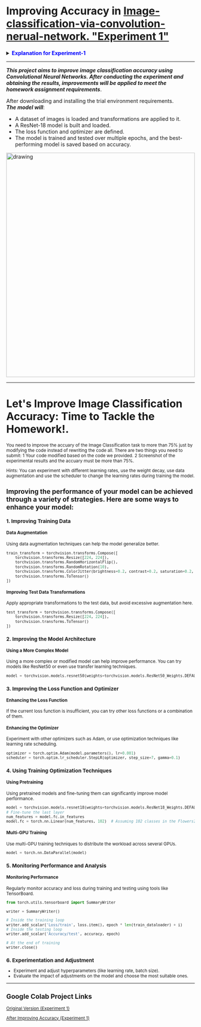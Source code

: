 # Improving Accuracy in [Image-classification-via-convolution-nerual-network. "Experiment 1"](https://github.com/WhynotChen0105/Experiment-1/tree/main)

<details>
  <summary><b><font color="#0000FF">Explanation for Experiment-1</font></b></summary>
  
  ## Experiment Objective:
  The primary aim of this experiment is to achieve superior accuracy in image classification tasks using Convolutional Neural Networks (CNNs). By following a meticulously structured workflow, we endeavor to optimize the model's performance and deliver robust classification capabilities.
  
  ## Experiment Workflow:
  ### 1. Data Preparation:
  - **Dataset Collection:** Curate a labeled dataset of images, leveraging common datasets like CIFAR-10, MNIST, or crafting a custom dataset tailored to the task at hand.
  - **Data Preprocessing:** Normalize images, ensuring consistent brightness and contrast, resize them to a uniform size, and partition the dataset into training, validation, and test sets.
  
  ### 2. Model Design:
  - **Architecture Selection:** Choose an appropriate CNN architecture, ranging from simple models to sophisticated architectures like ResNet50, VGG16, or MobileNet.
  - **Layer Configuration:** Configure CNN layers, including convolutional layers for feature extraction, pooling layers for downsampling, dropout layers for regularization, and fully connected layers for classification.
  
  ### 3. Training the Model:
  - **Loss Function:** Select a suitable loss function, such as categorical cross-entropy, tailored to multi-class classification tasks.
  - **Optimizer:** Choose an optimizer like Adam, SGD, or RMSprop to minimize the loss function and update model parameters.
  - **Data Augmentation:** Apply data augmentation techniques such as rotation, flipping, and zooming to increase training data variability.
  - **Training Process:** Train the CNN on the training dataset, monitor performance on the validation set, and adjust hyperparameters as needed for optimal performance.
  
  ### 4. Model Evaluation:
  - **Performance Metrics:** Evaluate the trained model using metrics such as accuracy, precision, recall, and F1-score on the test dataset.
  - **Confusion Matrix:** Analyze the confusion matrix to understand classification performance across different classes.
  
  ### 5. Fine-Tuning and Optimization:
  - **Hyperparameter Tuning:** Experiment with different hyperparameters like learning rate, batch size, and epochs to optimize model performance.
  - **Transfer Learning:** Utilize pre-trained models and fine-tune them on the specific dataset to leverage learned features and improve classification accuracy.
  - **Regularization Techniques:** Implement dropout and batch normalization to prevent overfitting and enhance model generalization.
  
  ### 6. Deployment:
  - **Model Export:** Save the trained model in a suitable format for deployment.
  - **Inference Pipeline:** Develop an inference pipeline for real-time or batch image classification.
  - **Deployment Environment:** Deploy the model to a production environment such as a cloud service, edge device, or mobile application for practical use.
  
  ## Experiment Outcome:
  By meticulously following these steps, our experiment endeavors to achieve unparalleled accuracy in image classification tasks using CNNs, thereby paving the way for transformative advancements in the field.
</details>

---

***This project aims to improve image classification accuracy using Convolutional Neural Networks. After conducting the experiment and obtaining the results, improvements will be applied to meet the ***homework*** assignment requirements***.

After downloading and installing the trial environment requirements.
<br />
***The model will***:
- A dataset of images is loaded and transformations are applied to it.
- A ResNet-18 model is built and loaded.
- The loss function and optimizer are defined.
- The model is trained and tested over multiple epochs, and the best-performing model is saved based on accuracy.

<img src="https://github.com/2aid-dev/Image-classification-via-convolution-nerual-network./assets/42585484/2c21cbdf-c608-4fa2-b09d-275ec5d4caaa" alt="drawing" width="100%" height="600"/>

---
# Let's Improve Image Classification Accuracy: Time to Tackle the Homework!.
<sub>
You need to improve the accuary of the Image Classification task to more than 75% just by modifying the code instead of rewriting the code all. There are two things you need to submit: 1 Your code modified based on the code we provided. 2 Screenshot of the experimental results and the accuary must be more than 75%.

Hints: You can experiment with different learning rates, use the weight decay, use data augmentation and use the scheduler to change the learning rates during training the model.
</sub>


## Improving the performance of your model can be achieved through a variety of strategies. Here are some ways to enhance your model:

### 1. **Improving Training Data**

#### Data Augmentation
Using data augmentation techniques can help the model generalize better.

```python
train_transform = torchvision.transforms.Compose([
    torchvision.transforms.Resize([224, 224]),
    torchvision.transforms.RandomHorizontalFlip(),
    torchvision.transforms.RandomRotation(10),
    torchvision.transforms.ColorJitter(brightness=0.2, contrast=0.2, saturation=0.2, hue=0.2),
    torchvision.transforms.ToTensor()
])
```

#### Improving Test Data Transformations
Apply appropriate transformations to the test data, but avoid excessive augmentation here.

```python
test_transform = torchvision.transforms.Compose([
    torchvision.transforms.Resize([224, 224]),
    torchvision.transforms.ToTensor()
])
```

### 2. **Improving the Model Architecture**

#### Using a More Complex Model
Using a more complex or modified model can help improve performance. You can try models like ResNet50 or even use transfer learning techniques.

```python
model = torchvision.models.resnet50(weights=torchvision.models.ResNet50_Weights.DEFAULT)
```

### 3. **Improving the Loss Function and Optimizer**

#### Enhancing the Loss Function
If the current loss function is insufficient, you can try other loss functions or a combination of them.

#### Enhancing the Optimizer
Experiment with other optimizers such as Adam, or use optimization techniques like learning rate scheduling.

```python
optimizer = torch.optim.Adam(model.parameters(), lr=0.001)
scheduler = torch.optim.lr_scheduler.StepLR(optimizer, step_size=7, gamma=0.1)
```

### 4. **Using Training Optimization Techniques**

#### Using Pretraining
Using pretrained models and fine-tuning them can significantly improve model performance.

```python
model = torchvision.models.resnet18(weights=torchvision.models.ResNet18_Weights.DEFAULT)
# Fine-tune the last layer
num_features = model.fc.in_features
model.fc = torch.nn.Linear(num_features, 102)  # Assuming 102 classes in the Flowers102 dataset
```

#### Multi-GPU Training
Use multi-GPU training techniques to distribute the workload across several GPUs.

```python
model = torch.nn.DataParallel(model)
```

### 5. **Monitoring Performance and Analysis**

#### Monitoring Performance
Regularly monitor accuracy and loss during training and testing using tools like TensorBoard.

```python
from torch.utils.tensorboard import SummaryWriter

writer = SummaryWriter()

# Inside the training loop
writer.add_scalar('Loss/train', loss.item(), epoch * len(train_dataloader) + i)
# Inside the testing loop
writer.add_scalar('Accuracy/test', accuracy, epoch)

# At the end of training
writer.close()
```

### 6. **Experimentation and Adjustment**
- Experiment and adjust hyperparameters (like learning rate, batch size).
- Evaluate the impact of adjustments on the model and choose the most suitable ones.


---


## Google Colab Project Links
[Original Version (Experiment 1)](https://colab.research.google.com/drive/1NiNzSLBAbhRZ-5vu2cbATx3Pj3lDv_aw?usp=sharing)

[After Improving Accuracy (Experiment 1)](https://colab.research.google.com/drive/1yKb2VxO1c_Pdl1hLQ1XgBRHuZfinNaMu?usp=sharing)
